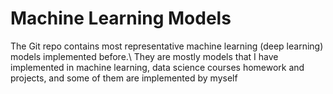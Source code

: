 # Machine Learning Models

The Git repo contains most representative machine learning (deep learning) models implemented before.\\
They are mostly models that I have implemented in machine learning, data science courses homework and projects, and some of them are implemented by myself 
